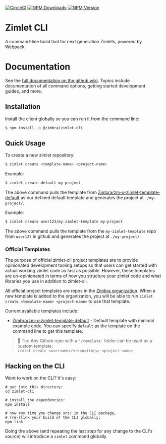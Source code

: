 [![CircleCI](https://circleci.com/gh/Zimbra/zimlet-cli.svg?style=shield&circle-token=770fdb94c5adb3ca436855b59c752a77fc4e7fed)](https://circleci.com/gh/Zimbra/zimlet-cli)
[![NPM Downloads](https://img.shields.io/npm/dm/@zimbra/zimlet-cli.svg?style=flat)](https://www.npmjs.com/package/@zimbra/zimlet-cli) [![NPM Version](https://img.shields.io/npm/v/@zimbra/zimlet-cli.svg?style=flat)](https://www.npmjs.com/package/@zimbra/zimlet-cli)

# Zimlet CLI

A command-line build tool for next generation Zimlets, powered by Webpack.

# Documentation
See the [full documentation on the github wiki](https://github.com/Zimbra/zimlet-cli/wiki).  Topics include documentation of all command options, getting started development guides, and more.

## Installation

Install the client globally so you can run it from the command line:
```sh
$ npm install -g @zimbra/zimlet-cli
```

## Quick Usage

To create a new zimlet repository:
```sh
$ zimlet create <template-name> <project-name>
```

Example:
```sh
$ zimlet create default my-project
```

The above command pulls the template from [Zimbra/zm-x-zimlet-template-default] as our defined default template and generates the project at `./my-project/`.

Example:
```sh
$ zimlet create user123/my-zimlet-template my-project
```

The above command pulls the template from the `my-zimlet-template` repo from `user123` in github and generates the project at `./my-project/`.


### Official Templates

The purpose of official zimlet-cli project templates are to provide opinionated development tooling setups so that users can get started with actual working zimlet code as fast as possible. However, these templates are un-opinionated in terms of how you structure your zimlet code and what libraries you use in addition to zimlet-cli.

All official project templates are repos in the [Zimbra organization](https://github.com/Zimbra). When a new template is added to the organization, you will be able to run `zimlet create <template-name> <project-name>` to use that template.

Current available templates include:

- [Zimbra/zm-x-zimlet-template-default] - Default template with minimal example code.  You can specify `default` as the template on the command line to get this template.

> 💁 Tip: Any Github repo with a `'/template'` folder can be used as a custom template: <br /> `zimlet create <username>/<repository> <project-name>`

## Hacking on the CLI

Want to work on the CLI? It's easy:

```
# get into this directory:
cd zimlet-cli

# install the dependencies:
npm install

# now any time you change src/ in the CLI package,
# (re-)link your build of the CLI globally:
npm link
```

Doing the above (and repeating the last step for any change to the CLI's source) will introduce a `zimlet` command globally.

[Zimbra/zm-x-zimlet-template-default]: https://github.com/Zimbra/zm-x-zimlet-template-default
